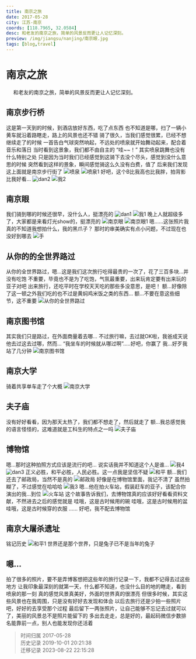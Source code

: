 ```yaml
---
title: 南京之旅
date: 2017-05-28
city: 江苏-南京
coords: [118.7965, 32.0584]
desc: 和老友的南京之旅，简单的风景反而更让人记忆深刻。
preview: /img/jiangsu/nanjing/南京眼.jpg
tags: [blog,travel]
---
```


# 南京之旅

<span>
&nbsp;&nbsp;&nbsp;&nbsp;
和老友的南京之旅，简单的风景反而更让人记忆深刻。
</span>

<!-- more -->

## 南京步行桥

这是第一天到的时候，到酒店放好东西，吃了点东西
也不知道是哪，扫了一辆小黄车就沿着路瞎走，路上的风景也还不错
骑了很久，当我们感觉很累，已经不想继续走了的时候
一首告白气球突然响起，不远处的喷泉就开始舞动起来，配合着音乐和落日
当时看到这景象，我们都不由自主的 “哇~~！”
其实喷泉跳舞也没有什么特别之处
只是因为当时我们已经感觉到这骑下去没个尽头，感觉到没什么意思的时候
突然看到这样的景象，瞬间感觉骑这么久没有白费，值了
后来我们发现这上面就是南京步行街了
![喷泉](/img/jiangsu/nanjing/喷泉.jpg)
![喷泉1](/img/jiangsu/nanjing/喷泉1.jpg)
好吧，这个B比我高也比我胖，拍背影比我好看...
![dan2](/img/jiangsu/nanjing/dan2.jpg)
![我2](/img/jiangsu/nanjing/我2.jpg)

## 南京眼

我们骑到哪的时候还很早，没什么人，挺漂亮的
![dan1](/img/jiangsu/nanjing/dan1.jpg)
![我1](/img/jiangsu/nanjing/我1.jpg)
晚上人就超级多了，大家都是来看灯光show的，挺漂亮的
![南京眼](/img/jiangsu/nanjing/南京眼.jpg)
![南京眼1](/img/jiangsu/nanjing/南京眼1.jpg)
嗯......这张照片我真的不知道我想拍什么，我的黑爪子？
那时的审美确实有点小问题，不过现在也没好到哪去
![手](/img/jiangsu/nanjing/手.jpg)

## 从你的的全世界路过

从你的全世界路过，嗯...这是我们这次旅行吃得最贵的一次了，花了三百多块...并没有吃饱
不重要，毕竟也不是为了吃饱，气氛最重要，出来玩肯定要有出来玩的亚子对吧
出来旅行，还吃平时在学校天天吃的那些多没意思，是吧！
额...好像除了这一顿之外我们吃的也不过是黄焖鸡米饭之类的东西...
额...不要在意这些细节，这不重要
![从你的全世界路过](/img/jiangsu/nanjing/从你的全世界路过.jpg)

## 南京图书馆

其实我们只是路过，在外面商量着去哪...
不过旅行嘛，去过就OK啦，我爸成天说他去过这去过哪，然而...
“我坐车的时候就从哪过啊”.....好吧，你赢了
我...好歹我站了几分钟
![南京图书馆](/img/jiangsu/nanjing/南京图书馆.jpg)

## 南京大学

骑着共享单车走了个大概
![南京大学](/img/jiangsu/nanjing/南京大学.jpg)

## 夫子庙

没有好好看看，因为那天太热了，我们都不想走了，然后就走了
额...我总感觉我的语言怪怪的，这难道就是工科生的特点之一吗
![夫子庙](/img/jiangsu/nanjing/夫子庙.jpg)

## 博物馆

嗯...那时这种拍照方式应该是流行的吧...
说实话我并不知道这个人是谁...
![我4](/img/jiangsu/nanjing/我4.jpg)
![dan3](/img/jiangsu/nanjing/dan3.jpg)
正义必胜，和平必胜，人民必胜。这一点我是坚信不疑
![和平](/img/jiangsu/nanjing/和平.jpg)
额...我们还去了邮政局，当然不是真的
![邮政局](/img/jiangsu/nanjing/邮政局.jpg)
好像是在博物馆里面，我记不清了
虽然拍糊了，不过感觉在哈哈哈
![我3](/img/jiangsu/nanjing/我3.jpg)
嗯...他在拍火车站，假装赶车的亚子，该配合你演出的我...到位
![火车站](/img/jiangsu/nanjing/火车站.jpg)
这个故事告诉我们，去博物馆真的应该好好看看资料文献，不然进去之后的感觉就是
哇哦，这是古时候用的碗
哇哦，这是古时候用的盆
哇哦，这是古时候穿的衣服
......
好吧，我不配去博物馆

## 南京大屠杀遗址

铭记历史
![和平1](/img/jiangsu/nanjing/和平1.jpg)
世界还是那个世界，只是兔子已不是当年的兔子

## 嗯...

拍了很多的照片，要不是弄博客想把这些年的旅行记录一下，我都不记得去过这些地方
让我印象最深刻的就第一天，什么都不知道，也没什么目的地的瞎走，看到喷泉的那一刻
真的感觉风景真美好，外面的世界真的很漂亮
但很多时候，其实这些风景也在我周围，只是没有好好去发现和体会
以后去旅行还是少拍一些照片吧，好好的去享受那个过程
最后留下一两张照片，让自己能够不忘记去过就可以了，美丽的风景总不是照片能留下的
多出去走走，总是好的，最起码微信步数排名能靠前一点，别人也能发现你还活着

> 时间归属 2017-05-28<br/>
> 历史记录 2019-10-01 20:21:38<br/>
> 迁移记录 2023-08-22 22:15:28
